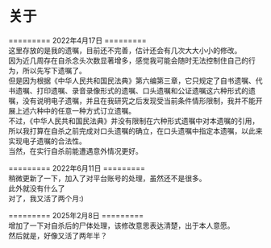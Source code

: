 # 关于
========= 2022年4月17日 =========  
这里存放的是我的遗嘱，目前还不完善，估计还会有几次大大小小的修改。  
因为近几周存在自杀念头次数显著增多，感觉我可能会随时无法控制住自己的行为，所以先写下遗嘱了。  
但是因为根据《中华人民共和国民法典》第六编第三章，它只规定了自书遗嘱、代书遗嘱、打印遗嘱、录音录像形式的遗嘱、口头遗嘱和公证遗嘱这六种形式的遗嘱，没有说明电子遗嘱，并且在我研究之后发现受当前条件情形限制，我并不能开展上述六种中的任意一种方式订立遗嘱。  
不过，《中华人民共和国民法典》并没有限制在六种形式遗嘱中对本遗嘱的引用，所以我打算在自杀之前完成对口头遗嘱的确立，在口头遗嘱中指定本遗嘱，以此来实现电子遗嘱的合法性。  
当然，在实行自杀前能遭遇意外情况更好。  

========= 2022年6月11日 =========  
稍微更新了一下，加入了对平台账号的处理，虽然还不是很多。  
此外就没有什么了  
对了，我又活了两个月:)  

========= 2025年2月8日 =========  
增加了一下对自杀后的尸体处理，该修改意思表达清楚，出于本人意愿。  
然后就是，好像又活了两年半？
